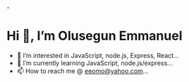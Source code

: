 -<h1> Hi 👋, I’m Olusegun Emmanuel</h1>
- 👀 I’m interested in JavaScript, node.js, Express, React...
- 🌱 I’m currently learning JavaScript, node.js/express...
- 📫 How to reach me @ eeomo@yahoo.com...

<!---
eomo007/eomo007 is a ✨ special ✨ repository because its `README.md` (this file) appears on your GitHub profile.
You can click the Preview link to take a look at your changes.
--->
